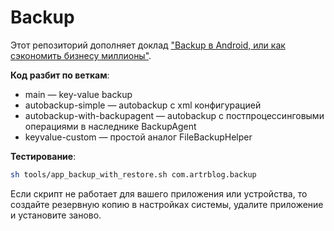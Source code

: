 # Backup
Этот репозиторий дополняет доклад ["Backup в Android, или как сэкономить бизнесу миллионы"](https://mobiusconf.com/talks/5814ddde0a994849bb1e005922ddd0c3).
   
**Код разбит по веткам**:
- main — key-value backup
- autobackup-simple — autobackup с xml конфигурацией
- autobackup-with-backupagent — autobackup с постпроцессинговыми операциями в наследнике BackupAgent
- keyvalue-custom — простой аналог FileBackupHelper
   
**Тестирование**:
```bash
sh tools/app_backup_with_restore.sh com.artrblog.backup
```
Если скрипт не работает для вашего приложения или устройства, то создайте резервную копию в настройках системы, удалите приложение и установите заново.